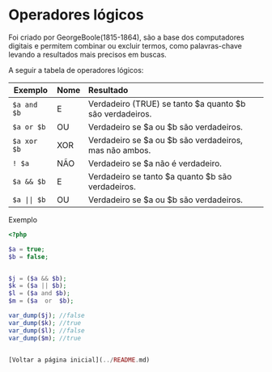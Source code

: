 # Operadores lógicos

Foi criado por GeorgeBoole(1815-1864), são a base dos computadores digitais e permitem combinar ou excluir termos, como palavras-chave levando a resultados mais precisos em buscas.

A seguir a tabela de operadores lógicos:

| Exemplo   |      Nome      |  Resultado |
|-------- |:-------------------|:--------|
| `$a and $b`     |  E        | Verdadeiro (TRUE) se tanto $a quanto $b são verdadeiros.      |
| `$a or $b`     |  OU       | Verdadeiro se $a ou $b são verdadeiros.      |
| `$a xor $b`      |   XOR      |  Verdadeiro se $a ou $b são verdadeiros, mas não ambos.       |
| `! $a`     | NÃO                      | Verdadeiro se $a não é verdadeiro.   |
| `$a && $b`      | E|   Verdadeiro se tanto $a quanto $b são verdadeiros.  |
| <code>$a &#124;&#124; $b</code>    | OU|  Verdadeiro se $a ou $b são verdadeiros. |

Exemplo

```php
<?php

$a = true;
$b = false;


$j = ($a && $b);
$k = ($a || $b);
$l = ($a and $b);
$m = ($a  or  $b);

var_dump($j); //false
var_dump($k); //true
var_dump($l); //false
var_dump($m); //true


[Voltar a página inicial](../README.md)